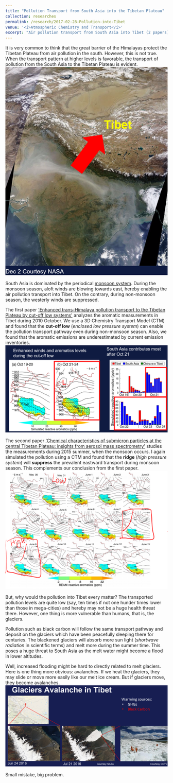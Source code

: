 ```yaml
---
title: "Pollution Transport from South Asia into the Tibetan Plateau"
collection: researches
permalink: /research/2017-02-28-Pollution-into-Tibet
venue: '<i>Atmospheric Chemistry and Transport</i>'
excerpt: "Air pollution transport from South Asia into Tibet (2 papers) <br/><img src='/files/researches/pollution_into_tibet/2.png'>"
---
```

It is very common to think that the great barrier of the Himalayas protect the Tibetan Plateau from air pollution in the south. However, this is not true. When the transport pattern at higher levels is favorable, the transport of pollution from the South Asia to the Tibetan Plateau is evident. 
![alt text](/files/researches/pollution_into_tibet/1.png "pollution transport")

South Asia is dominated by the periodical [monsoon system](https://en.wikipedia.org/wiki/Monsoon_of_South_Asia). During the monsoon season, aloft winds are blowing towards east, hereby enabling the air pollution transport into Tibet. On the contrary, during non-monsoon season, the westerly winds are suppressed. 

The first paper ['Enhanced trans-Himalaya pollution transport to the Tibetan Plateau by cut-off low systems'](https://www.atmos-chem-phys.net/17/3083/2017/) analyzes the aromatic measurements in Tibet during 2010 October. We use a 3D Chemistry Transport Model (CTM) and found that the **cut-off low** (*enclosed low pressure system*) can enable the pollution transport pathway even during non-monsoon season. Also, we found that the aromatic emissions are underestimated by current emission inventories. 
![alt text](/files/researches/pollution_into_tibet/2.png "Cut-off low pathway")

The second paper ['Chemical characteristics of submicron particles at the central Tibetan Plateau: insights from aerosol mass spectrometry'](https://www.atmos-chem-phys.net/18/427/2018/) studies the measurements during 2015 summer, when the monsoon occurs. I again simulated the pollution using a CTM and found that the **ridge** (*high pressure system*) will **suppress** the prevalent eastward transport during monsoon season. This complements our conclusion from the first paper. 
![alt text](/files/researches/pollution_into_tibet/3.png "Ridge suppression")

But, why would the pollution into Tibet every matter? The transported pollution levels are quite low (say, ten times if not one hunder times lower than those in mega-cities) and hereby may not be a huge health threat there. However, one thing is more vulnerable than humans, that is, the glaciers. 

Pollution such as black carbon will follow the same transport pathway and deposit on the glaciers which have been peacefully sleeping there for centuries. The blackened glaciers will absorb more sun light (*shortwave radiation* in scientific terms) and melt more during the summer time. This poses a huge threat to South Asia as the melt water might become a flood in lower altitudes. 

Well, increased flooding might be hard to directly related to melt glaciers. Here is one thing more obvious: avalanches. If we heat the glaciers, they may slide or move more easily like our melt ice cream. But if glaciers move, they become avalanches. 
![alt text](/files/researches/pollution_into_tibet/4.png "Avalanches")

Small mistake, big problem. 